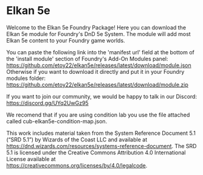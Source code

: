 # Elkan 5e

Welcome to the Elkan 5e Foundry Package! Here you can download the Elkan 5e module for Foundry's DnD 5e System. The module will add most Elkan 5e content to your Foundry game worlds.

You can paste the following link into the 'manifest url' field at the bottom of the 'install module' section of Foundry's Add-On Modules panel: https://github.com/etoy22/elkan5e/releases/latest/download/module.json
Otherwise if you want to download it directly and put it in your Foundry modules folder: https://github.com/etoy22/elkan5e/releases/latest/download/module.zip


If you want to join our community, we would be happy to talk in our Discord: https://discord.gg/UYq2UwGz95

We recomend that if you are using condition lab you use the file attached called cub-elkan5e-condition-map.json.


This work includes material taken from the System Reference Document 5.1 (“SRD 5.1”) by Wizards of the Coast LLC and available at https://dnd.wizards.com/resources/systems-reference-document. 
The SRD 5.1 is licensed under the Creative Commons Attribution 4.0 International License available at https://creativecommons.org/licenses/by/4.0/legalcode.
